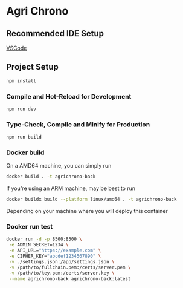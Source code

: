 # Agri Chrono

## Recommended IDE Setup

[VSCode](https://code.visualstudio.com/)

## Project Setup

```sh
npm install
```

### Compile and Hot-Reload for Development

```sh
npm run dev
```

### Type-Check, Compile and Minify for Production

```sh
npm run build
```

### Docker build

On a AMD64 machine, you can simply run

```sh
docker build . -t agrichrono-back
```

If you're using an ARM machine, may be best to run

```sh
docker buildx build --platform linux/amd64 . -t agrichrono-back
```

Depending on your machine where you will deploy this container

### Docker run test

```sh
docker run -d -p 8500:8500 \
 -e ADMIN_SECRET=1234 \
 -e API_URL="https://example.com" \
 -e CIPHER_KEY="abcdef1234567890" \
 -v ./settings.json:/app/settings.json \
 -v /path/to/fullchain.pem:/certs/server.pem \
 -v /path/to/key.pem:/certs/server.key \
 --name agrichrono-back agrichrono-back:latest
```
